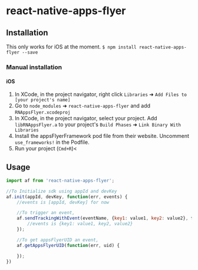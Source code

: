 
# react-native-apps-flyer

## Installation

This only works for iOS at the moment.
`$ npm install react-native-apps-flyer --save`

### Manual installation

#### iOS

1. In XCode, in the project navigator, right click `Libraries` ➜ `Add Files to [your project's name]`
2. Go to `node_modules` ➜ `react-native-apps-flyer` and add `RNAppsFlyer.xcodeproj`
3. In XCode, in the project navigator, select your project. Add `libRNAppsFlyer.a` to your project's `Build Phases` ➜ `Link Binary With Libraries`
4. Install the appsFlyerFramework pod file from their website. Uncomment `use_frameworks!` in the Podfile.
5. Run your project (`Cmd+R`)<

## Usage
```javascript
import af from 'react-native-apps-flyer';

//To Initialize sdk using appId and devKey
af.init(appId, devKey, function(err, events) {
    //events is [appId, devKey] for now

    //To trigger an event,
    af.sendTrackingWithEvent(eventName, {key1: value1, key2: value2}, function(err, events) {
        //events is {key1: value1, key2, value2}
    });

    //To get appsFlyerUID an event,
    af.getAppsFlyerUID(function(err, uid) {

    });
})
```
